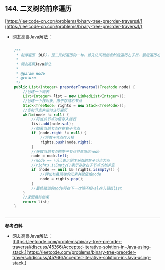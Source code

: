 **144. 二叉树的前序遍历**  
---
[https://leetcode-cn.com/problems/binary-tree-preorder-traversal/](https://leetcode-cn.com/problems/binary-tree-preorder-traversal/)  

* 网友高票Java解法：    

```java  
	
    /**
     * 前序遍历（DLR），是二叉树遍历的一种，首先访问根结点然后遍历左子树，最后遍历右子树
     *
     * 网友高票Java解法
     *
     * @param node
     * @return
     */
    public List<Integer> preorderTraversal(TreeNode node) {
        //创建一个链表
        List<Integer> list = new LinkedList<Integer>();
        //创建一个栈对象，用于存储右节点
        Stack<TreeNode> rights = new Stack<TreeNode>();
        //当前节点非空时进行遍历
        while(node != null) {
            //将当前节点的值存入链表
            list.add(node.val);
            //如果当前节点存在右子节点
            if (node.right != null) {
                //将右子节点存入栈
                rights.push(node.right);
            }
            //获取当前节点的左子节点并赋值给node
            node = node.left;
            //node == null表示刚才获取的左子节点为空
            //rights.isEmpty()表示存放右子节点的栈非空
            if (node == null && !rights.isEmpty()) {
                //弹出栈最顶端的元素并赋值给node
                node = rights.pop();
            }
            //最终赋值的node将在下一次循环把val存入链表list
        }
        //返回最终结果
        return list;
    }
	
```  

---

**参考资料**  

* 网友高票Java解法：  
[https://leetcode.com/problems/binary-tree-preorder-traversal/discuss/45266/Accepted-iterative-solution-in-Java-using-stack.](https://leetcode.com/problems/binary-tree-preorder-traversal/discuss/45266/Accepted-iterative-solution-in-Java-using-stack.)  
